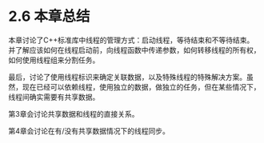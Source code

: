 # 2.6 本章总结

本章讨论了C++标准库中线程的管理方式：启动线程，等待结束和不等待结束。并了解应该如何在线程启动前，向线程函数中传递参数，如何转移线程的所有权，如何使用线程组来分割任务。

最后，讨论了使用线程标识来确定关联数据，以及特殊线程的特殊解决方案。虽然，现在已经可以依赖线程，使用独立的数据，做独立的任务，但在某些情况下，线程间确实需要有共享数据。

第3章会讨论共享数据和线程的直接关系。

第4章会讨论在有/没有共享数据情况下的线程同步。